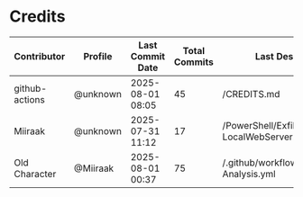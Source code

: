# Credits

| Contributor | Profile | Last Commit Date | Total Commits | Last Description/Path |
|-------------|---------|------------------|----------------|-------------------------|
| github-actions | @unknown | 2025-08-01 08:05 | 45 | /CREDITS.md |
| Miiraak | @unknown | 2025-07-31 11:12 | 17 | /PowerShell/Exfiltration/HTTP/Setup-LocalWebServer.md |
| Old Character | @Miiraak | 2025-08-01 00:37 | 75 | /.github/workflows/PowerShell-Analysis.yml |

<!-- This file is automatically updated by workflow. Additions will appear below. -->
